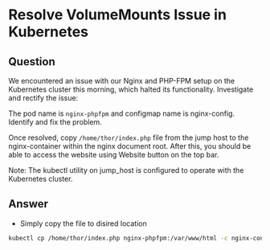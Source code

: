 # Resolve VolumeMounts Issue in Kubernetes

## Question

We encountered an issue with our Nginx and PHP-FPM setup on the Kubernetes cluster this morning, which halted its functionality. Investigate and rectify the issue:

The pod name is `nginx-phpfpm` and configmap name is nginx-config. Identify and fix the problem.

Once resolved, copy `/home/thor/index.php` file from the jump host to the nginx-container within the nginx document root. After this, you should be able to access the website using Website button on the top bar.

Note: The kubectl utility on jump_host is configured to operate with the Kubernetes cluster.

## Answer

- Simply copy the file to disired location

```bash
kubectl cp /home/thor/index.php nginx-phpfpm:/var/www/html -c nginx-container
```
